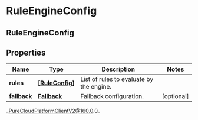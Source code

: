 # RuleEngineConfig

## RuleEngineConfig

## Properties

|Name | Type | Description | Notes|
|------------ | ------------- | ------------- | -------------|
| **rules** | [**[RuleConfig]**](RuleConfig) | List of rules to evaluate by the engine. | |
| **fallback** | [**Fallback**](Fallback) | Fallback configuration. | [optional] |



_PureCloudPlatformClientV2@160.0.0_
